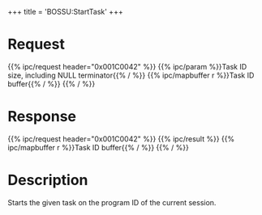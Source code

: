 +++
title = 'BOSSU:StartTask'
+++

# Request

{{% ipc/request header="0x001C0042" %}}
{{% ipc/param %}}Task ID size, including NULL terminator{{% / %}}
{{% ipc/mapbuffer r %}}Task ID buffer{{% / %}}
{{% / %}}

# Response

{{% ipc/request header="0x001C0042" %}}
{{% ipc/result %}}
{{% ipc/mapbuffer r %}}Task ID buffer{{% / %}}
{{% / %}}

# Description

Starts the given task on the program ID of the current session.
